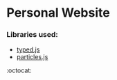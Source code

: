 # Personal Website

### Libraries used:
- [typed.js](https://github.com/mattboldt/typed.js)
- [particles.js](https://github.com/VincentGarreau/particles.js/)

:octocat:
